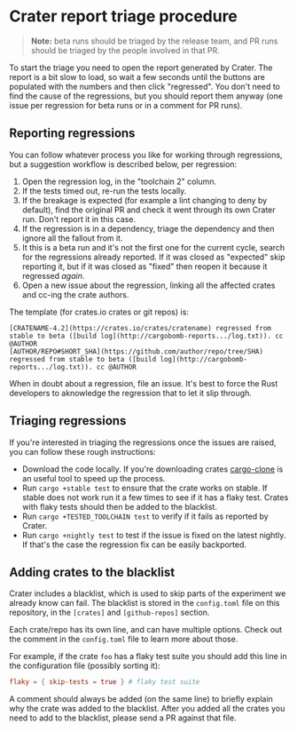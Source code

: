 # Crater report triage procedure

> **Note:** beta runs should be triaged by the release team, and PR runs should
> be triaged by the people involved in that PR.

To start the triage you need to open the report generated by Crater. The report
is a bit slow to load, so wait a few seconds until the buttons are populated
with the numbers and then click "regressed". You don't need to find the cause
of the regressions, but you should report them anyway (one issue per regression
for beta runs or in a comment for PR runs).

## Reporting regressions

You can follow whatever process you like for working through regressions,
but a suggestion workflow is described below, per regression:

1. Open the regression log, in the "toolchain 2" column.
2. If the tests timed out, re-run the tests locally.
2. If the breakage is expected (for example a lint changing to deny by
   default), find the original PR and check it went through its own Crater run.
   Don't report it in this case.
3. If the regression is in a dependency, triage the dependency and then ignore
   all the fallout from it.
4. It this is a beta run and it's not the first one for the current cycle,
   search for the regressions already reported. If it was closed as "expected"
   skip reporting it, but if it was closed as "fixed" then reopen it because it
   regressed _again_.
5. Open a new issue about the regression, linking all the affected crates and
   cc-ing the crate authors.

The template (for crates.io crates or git repos) is:

```
[CRATENAME-4.2](https://crates.io/crates/cratename) regressed from stable to beta ([build log](http://cargobomb-reports.../log.txt)). cc @AUTHOR
[AUTHOR/REPO#SHORT_SHA](https://github.com/author/repo/tree/SHA) regressed from stable to beta ([build log](http://cargobomb-reports.../log.txt)). cc @AUTHOR
```

When in doubt about a regression, file an issue. It's best to force the Rust
developers to aknowledge the regression that to let it slip through.

## Triaging regressions

If you're interested in triaging the regressions once the issues are raised,
you can follow these rough instructions:

* Download the code locally. If you're downloading crates
  [cargo-clone][cargo-clone] is an useful tool to speed up the process.
* Run `cargo +stable test` to ensure that the crate works on stable. If stable
  does not work run it a few times to see if it has a flaky test. Crates with
  flaky tests should then be added to the blacklist.
* Run `cargo +TESTED_TOOLCHAIN test` to verify if it fails as reported by
  Crater.
* Run `cargo +nightly test` to test if the issue is fixed on the latest
  nightly. If that's the case the regression fix can be easily backported.

[cargo-clone]: https://github.com/JanLikar/cargo-clone

## Adding crates to the blacklist

Crater includes a blacklist, which is used to skip parts of the experiment we
already know can fail. The blacklist is stored in the `config.toml` file on
this repository, in the `[crates]` and `[github-repos]` section.

Each crate/repo has its own line, and can have multiple options. Check out the
comment in the `config.toml` file to learn more about those.

For example, if the crate `foo` has a flaky test suite you should add this line
in the configuration file (possibly sorting it):

```toml
flaky = { skip-tests = true } # flaky test suite
```

A comment should always be added (on the same line) to briefly explain why the
crate was added to the blacklist. After you added all the crates you need to
add to the blacklist, please send a PR against that file.
